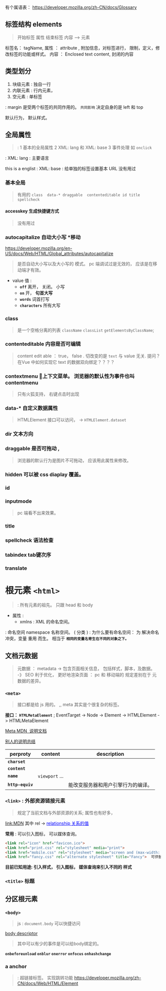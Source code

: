 
有个属语表： <a href=" https://developer.mozilla.org/zh-CN/docs/Glossary "> https://developer.mozilla.org/zh-CN/docs/Glossary </a>

## 标签结构 elements
> 开始标签 属性 结束标签  内容  --> 元素

标签名： tagName, 
属性  ： attribute , 附加信息，对标签进行， 限制，定义，修改标签的功能或样式。 
内容  ： Enclosed text content, 封闭的内容

## 类型划分

1) 块级元素  : 独自一行
2) 内联元素  : 行内元素，
3) 空元素 : 单标签

: margin 是受两个标签的共同作用的。 `共同影响` 决定自身的是 left 和 top

默认行为， 默认样式。 

## 全局属性
> : 1 基本的全局属性  2 XML: lang 和 XML: base  3 事件处理  如 `onclick`

: XML: lang :  主要语言  <div XML:lang="en">this is a englist
: XML: base  :  给单独的标签设置基本 URL 没有用过

### 基本全局
> 有用的  `class  data-* draggable  contenteditable id title spellcheck`

#### accesskey 生成快捷键方式
> 没有用过

### autocapitalize  自动大小写 *移动
<a href="https://developer.mozilla.org/en-US/docs/Web/HTML/Global_attributes/autocapitalize">https://developer.mozilla.org/en-US/docs/Web/HTML/Global_attributes/autocapitalize</a> 

> 是否自动大小写以及大小写的 模式。 
> pc 端调试过是无效的， 应该是在移动端才有效。 

- value 值 : 
    -  **`off`**  离开， 关闭。 小写
    - **`on`**   开， **句首大写**
    - **`words`**  词首打写
    - **`characters`**  所有大写

### class 
> 是一个空格分离的列表   `className`  `classList`  `getElementsByClassName`;

### contenteditable  内容是否可编辑
> content edit able  ： true， false .
切改变的是 `text` 与 value 无关. 
提问？ 在Vue 中如何实现它 text 的数据双向绑定？？？？ 

### contextmenu 上下文菜单。 浏览器的默认性为事件也叫 contentmenu
> 只有火狐支持， 右键点击时出现

### data-*  自定义数据属性
> HTMLElement 接口可以访问， -> `HTMLElement.dataset`

### dir 文本方向

### draggable  是否可拖动 ,
> 浏览器的默认行为是图片不可拖动， 应该用此属性来修改。

### hidden  可以被 css diaplay 覆盖。 

### id 
### inputmode 
> pc 端看不出来效果。 

### title 
### spellcheck  语法检查
### tabindex   tab键次序
### translate  

# 根元素 `<html>`
> : 所有元素的祖先。 只跟 head  和 body
- 属性 : 
    - xmlns : XML 的命名空间。 

: 命名空间 namespace  名称空间。 ( 分类 )
: 为什么要有命名空间： 为 解决命名冲突，变量 重用 而生。 相当于 **`相同的变量名寄生在不同的对象之下。`**

## 文档元数据
> 元数据 ： metadata -> 包含页面相关信息， 包括样式，脚本，及数据。 -》 SEO 利于优化， 
> 更好地渲染页面 ： pc 和 移动端的 规定差别在于 元数据的差异。 

### `<meta>`

> 接口都是给 js 用的。 ,,  meta 其实是个很复杂的标签。 

**接口：   `HTMLMetaElement`**  ;    EventTarget ->  Node  ->   Element  ->  HTMLElement  -> HTMLMetaElement

<a href="https://developer.mozilla.org/zh-CN/docs/Web/HTML/Element/meta#attr-http-equiv"> Meta MDN  说明文档</a>

<a href="https://www.notion.so/meta-8cd558ba52d843058292b5beb485ee1f"> 别人的说明总结 </a>

| perproty         | content        | description                        |
| ---------------- | -------------- | ---------------------------------- |
| **`charset`**    |                |                                    |
| **`content`**    |                |                                    |
| **`name`**       | `viewport` ... |                                    |
| **`http-equiv`** |                | 能改变服务器和用户引擎行为的编译。 |



###  `<link>`  : 外部资源链接元素

> 规定了当前文档与外部资源的关系;    属性也有好多， 

<a href="https://developer.mozilla.org/zh-CN/docs/Web/HTML/Element/link">link:MDN</a>       其中 rel ->  <a href="https://developer.mozilla.org/zh-CN/docs/Web/HTML/Link_types" style="color:blue;" >relationship 关系的值</a>

**常用** : 可以引入图标， 可以媒体查询。 

```html
<link rel="icon" href="favicon.ico">
<link href="print.css" rel="stylesheet" media="print">
<link href="mobile.css" rel="stylesheet" media="screen and (max-width: 600px)">
<link href="fancy.css" rel="alternate stylesheet" title="Fancy">  可供替代的样式
```

**目前已知用途:   引入样式， 引入图标， 媒体查询来引入不同的 样式**

### `<title>` 标题



## 分区根元素

###  `<body>`

> js : `document.body` 可以快捷访问

<a href="https://developer.mozilla.org/zh-CN/docs/Web/HTML/Element/body"> body descriptor</a>

> 其中可以有少的事件是可以给body绑定的。 

**`onbeforeunload`  `onblur`  `onerror` `onfocus` `onhashchange`**



### a anchor 
> : 超链接标签。 实现跳转功能
https://developer.mozilla.org/zh-CN/docs/Web/HTML/Element

